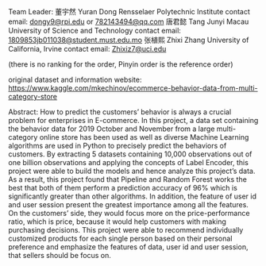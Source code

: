 Team Leader:  董宇然 Yuran Dong    Rensselaer Polytechnic Institute              contact email:  dongy9@rpi.edu or 782143494@qq.com
              唐君懿 Tang Junyi    Macau University of Science and Technology    contact email:  1809853jb011038@student.must.edu.mo
              张植熙 Zhixi Zhang   University of California, Irvine              contact email:  Zhixiz7@uci.edu
              
(there is no ranking for the order, Pinyin order is the reference order)

original dataset and information website:
https://www.kaggle.com/mkechinov/ecommerce-behavior-data-from-multi-category-store

Abstract:
How to predict the customers’ behavior is always a crucial problem for enterprises in E-commerce. In this project, a data set containing the behavior data for 2019 October and November from a large multi-category online store has been used as well as diverse Machine Learning algorithms are used in Python to precisely predict the behaviors of customers. By extracting 5 datasets containing 10,000 observations out of one billion observations and applying the concepts of Label Encoder, this project were able to build the models and hence analyze this project’s data. As a result, this project found that Pipeline and Random Forest works the best that both of them perform a prediction accuracy of 96% which is significantly greater than other algorithms. In addition, the feature of user id and user session present the greatest importance among all the features. On the customers’ side, they would focus more on the price-performance ratio, which is price, because it would help customers with making purchasing decisions. This project were able to recommend individually customized products for each single person based on their personal preference and emphasize the features of data, user id and user session, that sellers should be focus on. 
